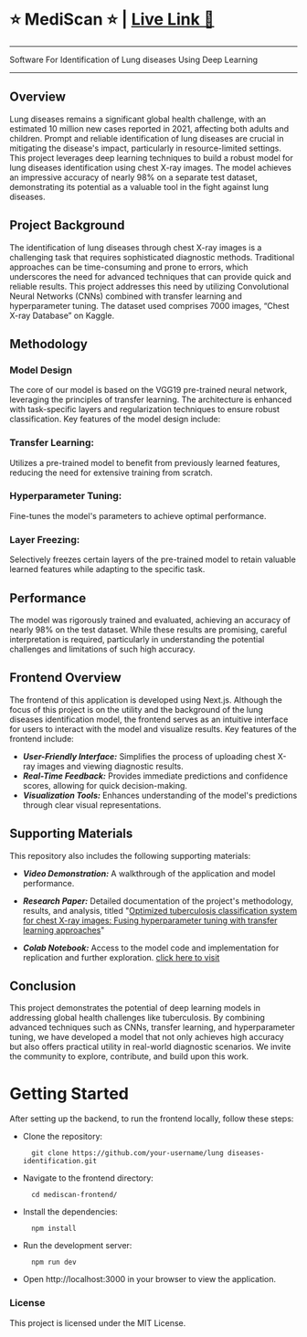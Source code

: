# ⭐ MediScan ⭐ | [ Live Link 🚀 ](https://mediscan-frontend.vercel.app/)
***
Software For Identification of Lung diseases Using Deep Learning
***

## Overview
Lung diseases remains a significant global health challenge, with an estimated 10 million new cases reported in 2021, affecting both adults and children. Prompt and reliable identification of lung diseases are crucial in mitigating the disease's impact, particularly in resource-limited settings. This project leverages deep learning techniques to build a robust model for lung diseases identification using chest X-ray images. The model achieves an impressive accuracy of nearly 98% on a separate test dataset, demonstrating its potential as a valuable tool in the fight against lung diseases.

## Project Background
The identification of lung diseases through chest X-ray images is a challenging task that requires sophisticated diagnostic methods. Traditional approaches can be time-consuming and prone to errors, which underscores the need for advanced techniques that can provide quick and reliable results. This project addresses this need by utilizing Convolutional Neural Networks (CNNs) combined with transfer learning and hyperparameter tuning. The dataset used comprises 7000 images, “Chest X-ray Database” on Kaggle.

## Methodology
### Model Design
The core of our model is based on the VGG19 pre-trained neural network, leveraging the principles of transfer learning. The architecture is enhanced with task-specific layers and regularization techniques to ensure robust classification. Key features of the model design include:

### Transfer Learning: 
Utilizes a pre-trained model to benefit from previously learned features, reducing the need for extensive training from scratch.
### Hyperparameter Tuning: 
Fine-tunes the model's parameters to achieve optimal performance.
### Layer Freezing: 
Selectively freezes certain layers of the pre-trained model to retain valuable learned features while adapting to the specific task.

## Performance
The model was rigorously trained and evaluated, achieving an accuracy of nearly 98% on the test dataset. While these results are promising, careful interpretation is required, particularly in understanding the potential challenges and limitations of such high accuracy.

## Frontend Overview
The frontend of this application is developed using Next.js. Although the focus of this project is on the utility and the background of the lung diseases identification model, the frontend serves as an intuitive interface for users to interact with the model and visualize results. Key features of the frontend include:

- ___User-Friendly Interface:___ Simplifies the process of uploading chest X-ray images and viewing diagnostic results.
- ___Real-Time Feedback:___ Provides immediate predictions and confidence scores, allowing for quick decision-making.
- ___Visualization Tools:___ Enhances understanding of the model's predictions through clear visual representations.

## Supporting Materials
This repository also includes the following supporting materials:

- ___Video Demonstration:___ A walkthrough of the application and model performance.


- ___Research Paper:___ Detailed documentation of the project's methodology, results, and analysis, titled "[Optimized tuberculosis classification system for chest X-ray images: Fusing hyperparameter tuning with transfer learning approaches](https://onlinelibrary.wiley.com/doi/10.1002/eng2.12906)"
  
- ___Colab Notebook:___ Access to the model code and implementation for replication and further exploration. [click here to visit](https://colab.research.google.com/drive/1C2-Bsngo6XcFNmUCwQpw2dTmJhInSp8h)




## Conclusion
This project demonstrates the potential of deep learning models in addressing global health challenges like tuberculosis. By combining advanced techniques such as CNNs, transfer learning, and hyperparameter tuning, we have developed a model that not only achieves high accuracy but also offers practical utility in real-world diagnostic scenarios. We invite the community to explore, contribute, and build upon this work.


# Getting Started
After setting up the backend, to run the frontend locally, follow these steps:

- Clone the repository:

        git clone https://github.com/your-username/lung diseases-identification.git

- Navigate to the frontend directory:

        cd mediscan-frontend/

- Install the dependencies:

        npm install

- Run the development server:

        npm run dev

- Open http://localhost:3000 in your browser to view the application.


### License
This project is licensed under the MIT License.

